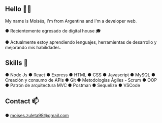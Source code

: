 ## Hello 👋👋

My name is Moisés, i'm from Argentina and i'm a developer web.

●  Recientemente egresado de digital house 🎓

●  Actualmente estoy aprendiendo lenguajes, herramientas de desarrollo y mejorando mis habilidades.


## Skills 🔭

● Node Js
● React
● Express
● HTML
● CSS
● Javascript
● MySQL
● Creación y consumo de APIs
● Git
● Metodologías Ágiles - Scrum
● OOP
● Patrón de arquitectura MVC
● Postman
● Sequelize
● VSCode


## Contact 📫

● moises.zuleta98@gmail.com






